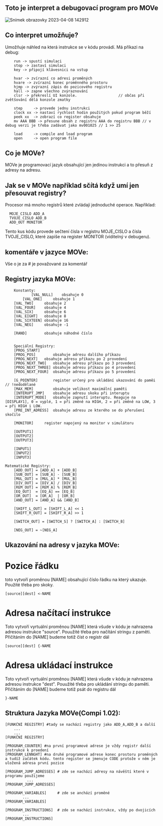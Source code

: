 ## Toto je interpret a debugovací program pro MOVe
![Snímek obrazovky 2023-04-08 142912](https://user-images.githubusercontent.com/59420562/230721129-a7f1dd1f-1905-463d-9922-a4c3632c4acd.png)
## Co interpret umožňuje?
Umožňuje náhled na která instrukce se v kódu provádí.
Má příkazi na debug:

		run -> spustí simulaci
		stop -> zastaví simulaci
		key -> připojí klávesnici na vstup
	
		hvar -> zvírazní co adresi proměných
		hvare -> zvírazní konec proměnného prostoru 
		hjmp -> zvýrazní zápis do pozicového registru
		hall -> zapne všechno zvýraznování
		clsr -> překreslí UI konzole.                   // občas při zvětšování dělá konzole zmatky

		step     -> provede jednu instrukci
		clock xx -> nastaví rychlost hodin použitých pokud program běží
		peek xx  -> zobrazí co register obsahuje
		mv AAA BBB -> přesune obsah z registru AAA do registru BBB // v debug verzi je třeba zadávat jako mv001025 // 1 >> 25
		
		load     -> compile and load program
		open     -> open program file

## Co je MOVe?
MOVe je programovací jazyk obsahující jen jedinou instrukci a to přesuň z adresy na adresu.

## Jak se v MOVe například sčítá když umí jen přesouvat registry?
Procesor má mnoho registrů které zvládají jednoduché operace.
Například:

	  MOJE_CISLO ADD_A
	  TVOJE_CISLO ADD_B
	  ADD_OUT MONITOR

Tento kus kódu provede sečtení čísla v registru MOJE_CISLO a čísla TVOJE_CISLO,
které zapíše na register MONITOR (viditelný v debugeru).

## komentáře v jazyce MOVe:
Vše o je za # je považované za komentář

## Registry jazyka MOVe:

        Konstanty:
                [VAL_NULL]    obsahuje 0
	        [VAL_ONE]     obsahuje 1
		[VAL_TWO]     obsahuje 2
		[VAL_FOUR]    obsahuje 4
		[VAL_SIX]     obsahuje 6
		[VAL_EIGHT]   obsahuje 8
		[VAL_SIXTEEN] obsahuje 16 
		[VAL_NEG]     obsahuje -1

		[RAND]        obsahuje náhodné číslo


        Speciální Registry: 
		[PROG_START]
		[PROG_POS]        obsahuje adresu dalšího příkazu
		[PROG_NEXT]	  obsahuje adresu příkazu po 2 provedení
		[PROG_NEXT_TWO]   obsahuje adresu příkazu po 3 provedení
		[PROG_NEXT_THREE] obsahuje adresu příkazu po 4 provedení
		[PROG_NEXT_FOUR]  obsahuje adresu příkazu po 5 provedení

		[G_POINTER]       register určený pro ukládání ukazování do paměi // !nedodělané
		[MAX_MEM]         obsahuje velikost maximální paměti
		[INTERUPT_JMP]    obsahuje adresu skoku při interuptu
		[INTERUPT_MODE]   obsahuje zapnutí interuptu. Reaguje na [DISPLAY1], 0 = vyplé, 1 = při změně na HIGH, 2 = při změně na LOW, 3 = při HIGH i LOW. 
		[PRE_INT_ADRESS]  obsahuje adresu ze kterého se do přerušení skočilo

		[MONITOR]	  register napojený na monitor v simulátoru
		
		[OUTPUT1]
		[OUTPUT2]
		[OUTPUT3]

		[INPUT1]
		[INPUT2]
		[INPUT3]

	Matematické Registry:
		[ADD_OUT] = [ADD_A] + [ADD_B]
		[SUB_OUT] = [SUB_A] - [SUB_B]
		[MUL_OUT] = [MUL_A] * [MUL_B]
		[DIV_OUT] = [DIV_A] / [DIV_B]
		[REM_OUT] = [REM_A] % [REM_B]
		[EQ_OUT]  = [EQ_A] == [EQ_B]
		[OR_OUT]  = [OR_A]  | [OR_B]
		[AND_OUT] = [AND_A] && [AND_B]

		[SHIFT_L_OUT] = [SHIFT_L_A] << 1
		[SHIFT_R_OUT] = [SHIFT_R_A] >> 1

		[SWITCH_OUT] = [SWITCH_S] ? [SWITCH_A] : [SWITCH_B]
		
		[NEG_OUT] = ~[NEG_A] 

## Ukazování na adresy v jazyka MOVe:

# Pozice řádku
toto vytvoří proměnou [NAME] obsahující číslo řádku na který ukazuje.
Použité třeba pro skoky.

	[source][dest] <-NAME
	
# Adresa načítací instrukce
Toto vytvoří vyrtuální proměnou [NAME] která všude v kódu je nahrazena adresou instrukce "source".
Pouužité třeba pro načítání stringu z paměti. Přičítáním do [NAME] budeme totiž číst o registr dál
	
	[source][dest] {-NAME
	
# Adresa ukládací instrukce
Toto vytvoří vyrtuální proměnou [NAME] která všude v kódu je nahrazena adresou instrukce "dest".
Pouužité třeba pro ukládání stringu do paměti. Přičítáním do [NAME] budeme totiž psát do registru dál

	}-NAME

## Struktura Jazyka MOVe(Compi 1.02):

	[FUNKČNÍ REGISTRY] #tady se nachází registry jako ADD_A,ADD_B a další 
		...
		...
	[FUNKČNÍ REGISTRY]

	[PROGRAM_COUNTER] #na první programové adrese je vždy registr další instrukce k proedení
	[PROGRAM_LENNGHT] #na druhé programové adrese konec prostoru proměných a tudíž začátek kódu. tento register se jmenuje CODE protože v něm je uložená adresa první pozice
	
	[PROGRAM_JUMP_ADRESSES] # zde se nachází adresy na návěští které v programu použijeme
			  ...
	[PROGRAM_JUMP_ADRESSES]
	
	[PROGRAM_VARIABLES]		# zde se anchází proměné
			...
	[PROGRAM_VARIABLES]
	
	[PROGRAM_INSTRUCTIONS]	# zde se nachází instrukce, vždy po dvojicích
		    ...
	[PROGRAM_INSTRUCTIONS]
